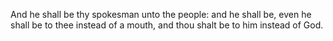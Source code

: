 And he shall be thy spokesman unto the people: and he shall be, even he shall be to thee instead of a mouth, and thou shalt be to him instead of God.
